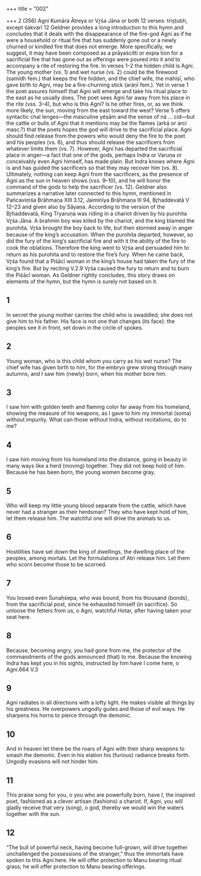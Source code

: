 +++
title = "002"

+++
2 (356)
Agni
Kumāra Ātreya or Vr̥śa Jāna or both
12 verses: triṣṭubh, except śakvarī 12
Geldner provides a long introduction to this hymn and concludes that it deals with  the disappearance of the fire-god Agni as if he were a household or ritual fire that  has suddenly gone out or a newly churned or kindled fire that does not emerge.  More specifically, we suggest, it may have been composed as a prāyaścitti or expia
tion for a sacrificial fire that has gone out as offerings were poured into it and to  accompany a rite of restoring the fire.
In verses 1–2 the hidden child is Agni. The young mother (vs. 1) and wet nurse  (vs. 2) could be the firewood (samídh fem.) that keeps the fire hidden, and the chief  wife, the máhiṣī, who gave birth to Agni, may be a fire-churning stick (aráṇī fem.).  Yet in verse 1 the poet assures himself that Agni will emerge and take his ritual  place to the east as he usually does. The poet sees Agni far away from his place  in the rite (vss. 3–4), but who is this Agni? Is he other fires, or, as we think more  likely, the sun, moving from the east toward the west? Verse 5 offers syntactic chal
lenges—the masculine yéṣām and the sense of ná ... cid—but the cattle or bulls of  Agni that it mentions may be the flames (arká or arcí masc.?) that the poets hopes  the god will drive to the sacrificial place. Agni should find release from the powers  who would deny the fire to the poet and his peoples (vs. 6), and thus should release  the sacrificers from whatever limits them (vs. 7). However, Agni has departed the  sacrificial place in anger—a fact that one of the gods, perhaps Indra or Varuṇa  or conceivably even Agni himself, has made plain. But Indra knows where Agni  is and has guided the sacrificers so that they may recover him (vs. 8). Ultimately,  nothing can keep Agni from the sacrificers, as the presence of Agni as the sun in  heaven shows (vss. 9–10), and he will honor the command of the gods to help the  sacrificer (vs. 12).
Geldner also summarizes a narrative later connected to this hymn, mentioned  in Pañcaviṃśa Brāhmaṇa XIII 3.12, Jaiminīya Brāhmaṇa III 94, Br̥haddevatā V 12–23 and given also by Sāyaṇa. According to the version of the Br̥haddevatā, King  Tryaruṇa was riding in a chariot driven by his purohita Vr̥śa Jāna. A brahmin boy  was killed by the chariot, and the king blamed the purohita. Vr̥śa brought the boy  back to life, but then stormed away in anger because of the king’s accusation. When  the purohita departed, however, so did the fury of the king’s sacrificial fire and with  it the ability of the fire to cook the oblations. Therefore the king went to Vr̥śa and  persuaded him to return as his purohita and to restore the fire’s fury. When he came  back, Vr̥śa found that a Piśācī woman in the king’s house had taken the fury of the  king’s fire. But by reciting V.2.9 Vr̥śa caused the fury to return and to burn the Piśācī woman. As Geldner rightly concludes, this story draws on elements of the hymn,  but the hymn is surely not based on it.
## 1
In secret the young mother carries the child who is swaddled; she does  not give him to his father.
His face is not one that changes (its face): the peoples see it in front, set  down in the circle of spokes.
## 2
Young woman, who is this child whom you carry as his wet nurse? The  chief wife has given birth to him,
for the embryo grew strong through many autumns, and I saw him
(newly) born, when his mother bore him.
## 3
I saw him with golden teeth and flaming color far away from his  homeland, showing the measure of his weapons,
as I gave to him my immortal (soma) without impurity. What can those  without Indra, without recitations, do to me?
## 4
I saw him moving from his homeland into the distance, going in beauty  in many ways like a herd (moving) together.
They did not keep hold of him. Because he has been born, the young  women become gray.
## 5
Who will keep my little young blood separate from the cattle, which have  never had a stranger as their herdsman?
They who have kept hold of him, let them release him. The watchful one  will drive the animals to us.
## 6
Hostilities have set down the king of dwellings, the dwelling place of the  peoples, among mortals.
Let the formulations of Atri release him. Let them who scorn become  those to be scorned.
## 7
You loosed even Śunaḥśepa, who was bound, from his thousand (bonds),  from the sacrificial post, since he exhausted himself (in sacrifice).
So unloose the fetters from us, o Agni, watchful Hotar, after having  taken your seat here.
## 8
Because, becoming angry, you had gone from me, the protector of the  commandments of the gods announced (that) to me.
Because the knowing Indra has kept you in his sights, instructed by him  have I come here, o Agni.664 V.3
## 9
Agni radiates in all directions with a lofty light. He makes visible all  things by his greatness.
He overpowers ungodly guiles and those of evil ways. He sharpens his  horns to pierce through the demonic.
## 10
And in heaven let there be the roars of Agni with their sharp weapons  to smash the demonic.
Even in his elation his (furious) radiance breaks forth. Ungodly
evasions will not hinder him.
## 11
This praise song for you, o you who are powerfully born, have I, the  inspired poet, fashioned as a clever artisan (fashions) a chariot.
If, Agni, you will gladly receive that very (song), o god, thereby we
would win the waters together with the sun.
## 12
“The bull of powerful neck, having become full-grown, will drive  together unchallenged the possessions of the stranger,”
thus the immortals have spoken to this Agni here. He will offer
protection to Manu bearing ritual grass; he will offer protection to
Manu bearing offerings.